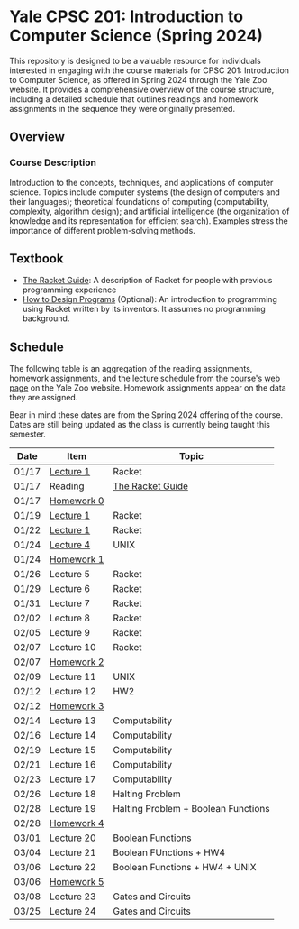 # Yale CPSC 201: Introduction to Computer Science (Spring 2024)

This repository is designed to be a valuable resource for individuals interested in engaging with the course materials for CPSC 201: Introduction to Computer Science, as offered in Spring 2024 through the Yale Zoo website. It provides a comprehensive overview of the course structure, including a detailed schedule that outlines readings and homework assignments in the sequence they were originally presented.

## Overview

### Course Description
Introduction to the concepts, techniques, and applications of computer science. Topics include computer systems (the design of computers and their languages); theoretical foundations of computing (computability, complexity, algorithm design); and artificial intelligence (the organization of knowledge and its representation for efficient search). Examples stress the importance of different problem-solving methods.

## Textbook
- [The Racket Guide](http://docs.racket-lang.org/guide/): A description of Racket for people with previous programming experience
- [How to Design Programs](http://www.htdp.org/) (Optional): An introduction to programming using Racket written by its inventors. It assumes no programming background.

## Schedule

The following table is an aggregation of the reading assignments, homework assignments, and the lecture schedule from the [course's web page](https://zoo.cs.yale.edu/classes/cs201/) on the Yale Zoo website. Homework assignments appear on the data they are assigned.

Bear in mind these dates are from the Spring 2024 offering of the course. Dates are still being updated as the class is currently being taught this semester.

| Date  | Item       | Topic  |
|-------|------------|--------|
| 01/17 | [Lecture 1](lectures/0117.md) | Racket |
| 01/17 | Reading    | [The Racket Guide](https://docs.racket-lang.org/guide/) |
| 01/17 | [Homework 0](homeworks/hw0.rkt) |        |
| 01/19 | [Lecture 1](lectures/0119.md)  | Racket |
| 01/22 | [Lecture 1](lectures/0122.md)  | Racket |
| 01/24 | [Lecture 4](lectures/0124.md)  | UNIX   |
| 01/24 | [Homework 1](homeworks/hw1.rkt) |        |
| 01/26 | Lecture 5  | Racket |
| 01/29 | Lecture 6  | Racket |
| 01/31 | Lecture 7  | Racket |
| 02/02 | Lecture 8  | Racket |
| 02/05 | Lecture 9  | Racket |
| 02/07 | Lecture 10 | Racket |
| 02/07 | [Homework 2](homeworks/hw2.rkt) |        |
| 02/09 | Lecture 11 | UNIX   |
| 02/12 | Lecture 12 | HW2    |
| 02/12 | [Homework 3](homeworks/hw3.rkt) |        |
| 02/14 | Lecture 13 | Computability |
| 02/16 | Lecture 14 | Computability |
| 02/19 | Lecture 15 | Computability |
| 02/21 | Lecture 16 | Computability |
| 02/23 | Lecture 17 | Computability |
| 02/26 | Lecture 18 | Halting Problem |
| 02/28 | Lecture 19 | Halting Problem + Boolean Functions |
| 02/28 | [Homework 4](homeworks/hw4.rkt) |        |
| 03/01 | Lecture 20 | Boolean Functions |
| 03/04 | Lecture 21 | Boolean FUnctions + HW4 |
| 03/06 | Lecture 22 | Boolean Functions + HW4 + UNIX |
| 03/06 | [Homework 5](homeworks/hw5.rkt) |        |
| 03/08 | Lecture 23 | Gates and Circuits |
| 03/25 | Lecture 24 | Gates and Circuits |